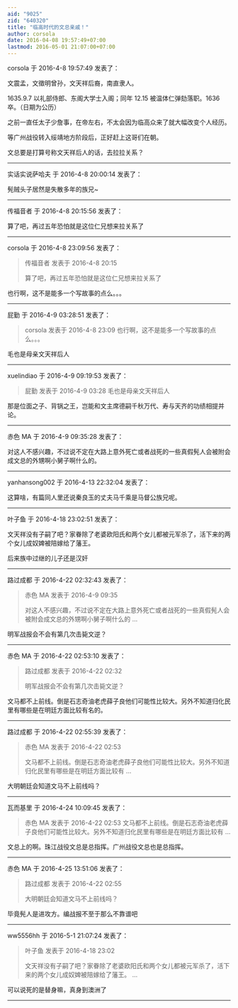 ```yaml
---
aid: "9025"
zid: "640320"
title: "临高时代的文总亲戚！"
author: corsola
date: 2016-04-08 19:57:49+07:00
lastmod: 2016-05-01 21:07:00+07:00
---
```


corsola 于 2016-4-8 19:57:49 发表了：

文震孟，文徵明曾孙，文天祥后裔，南直隶人。

1635.9.7 以礼部侍郎、东阁大学士入阁；同年 12.15 被温体仁弹劾落职。1636 卒。（日期为公历）

之前一直任太子少詹事，在帝左右，不太会因为临高众来了就大幅改变个人经历。

等广州战役转入绥靖地方阶段后，正好赶上这哥们在朝。

文总要是打算号称文天祥后人的话，去拉拉关系？

---

实话实说萨哈夫 于 2016-4-8 20:00:14 发表了：

髡贼头子居然是失散多年的族兄~

---

传福音者 于 2016-4-8 20:15:56 发表了：

算了吧，再过五年恐怕就是这位仁兄想来拉关系了

---

corsola 于 2016-4-8 23:09:56 发表了：

> 传福音者 发表于 2016-4-8 20:15
>
> 算了吧，再过五年恐怕就是这位仁兄想来拉关系了

也行啊，这不是能多一个写故事的点么。。。

---

屁勤 于 2016-4-9 03:28:51 发表了：

> corsola 发表于 2016-4-8 23:09 也行啊，这不是能多一个写故事的点么。。。

毛也是母亲文天祥后人

---

xuelindiao 于 2016-4-9 09:19:53 发表了：

> 屁勤 发表于 2016-4-9 03:28 毛也是母亲文天祥后人

那是位面之子、背锅之王，岂能和文主席德嗣千秋万代、寿与天齐的功绩相提并论。

---

赤色 MA 于 2016-4-9 09:35:28 发表了：

对这人不感兴趣，不过说不定在大路上意外死亡或者战死的一些真假髡人会被附会成文总的外甥啊小舅子啊什么的。

---

yanhansong002 于 2016-4-13 22:32:04 发表了：

这算啥，有篇同人里还说秦良玉的丈夫马千乘是马督公族兄呢。

---

叶子鱼 于 2016-4-18 23:02:51 发表了：

文天祥没有子嗣了吧？家眷除了老婆欧阳氏和两个女儿都被元军杀了，活下来的两个女儿成奴婢被陪嫁给了藩王。

后来族中过继的儿子还是汉奸

---

路过成都 于 2016-4-22 02:32:43 发表了：

> 赤色 MA 发表于 2016-4-9 09:35
>
> 对这人不感兴趣，不过说不定在大路上意外死亡或者战死的一些真假髡人会被附会成文总的外甥啊小舅子啊什么的 ...

明军战报会不会有第几次击毙文逆？

---

赤色 MA 于 2016-4-22 02:53:10 发表了：

> 路过成都 发表于 2016-4-22 02:32
>
> 明军战报会不会有第几次击毙文逆？

文马都不上前线。倒是石志奇油老虎薛子良他们可能性比较大。另外不知道归化民里有哪些是在明廷方面比较有名的。

---

路过成都 于 2016-4-22 02:55:39 发表了：

> 赤色 MA 发表于 2016-4-22 02:53
>
> 文马都不上前线。倒是石志奇油老虎薛子良他们可能性比较大。另外不知道归化民里有哪些是在明廷方面比较有 ...

大明朝廷会知道文马不上前线吗？

---

瓦而基里 于 2016-4-24 10:09:45 发表了：

> 赤色 MA 发表于 2016-4-22 02:53 文马都不上前线。倒是石志奇油老虎薛子良他们可能性比较大。另外不知道归化民里有哪些是在明廷方面比较有 ...

文总上的啊。珠江战役文总是总指挥。广州战役文总也是总指挥。

---

赤色 MA 于 2016-4-25 13:51:06 发表了：

> 路过成都 发表于 2016-4-22 02:55
>
> 大明朝廷会知道文马不上前线吗？

毕竟髡人是进攻方。编战报不至于那么不靠谱吧

---

ww5556hh 于 2016-5-1 21:07:24 发表了：

> 叶子鱼 发表于 2016-4-18 23:02
>
> 文天祥没有子嗣了吧？家眷除了老婆欧阳氏和两个女儿都被元军杀了，活下来的两个女儿成奴婢被陪嫁给了藩王。 ...

可以说死的是替身嘛，真身到澳洲了

---

